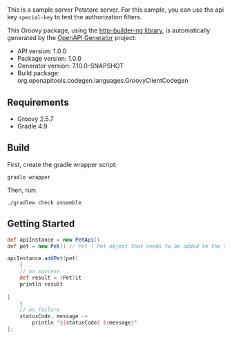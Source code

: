 # 

This is a sample server Petstore server. For this sample, you can use the api key `special-key` to test the authorization filters.

This Groovy package, using the [http-builder-ng library](https://http-builder-ng.github.io/http-builder-ng/), is automatically generated by the [OpenAPI Generator](https://openapi-generator.tech) project:

- API version: 1.0.0
- Package version: 1.0.0
- Generator version: 7.10.0-SNAPSHOT
- Build package: org.openapitools.codegen.languages.GroovyClientCodegen

## Requirements

* Groovy 2.5.7
* Gradle 4.9

## Build

First, create the gradle wrapper script:

```
gradle wrapper
```

Then, run:

```
./gradlew check assemble
```

## Getting Started


```groovy
def apiInstance = new PetApi()
def pet = new Pet() // Pet | Pet object that needs to be added to the store

apiInstance.addPet(pet)
    {
    // on success
    def result = (Pet)it
    println result
    
}
    {
    // on failure
    statusCode, message ->
        println "${statusCode} ${message}"
};
```

